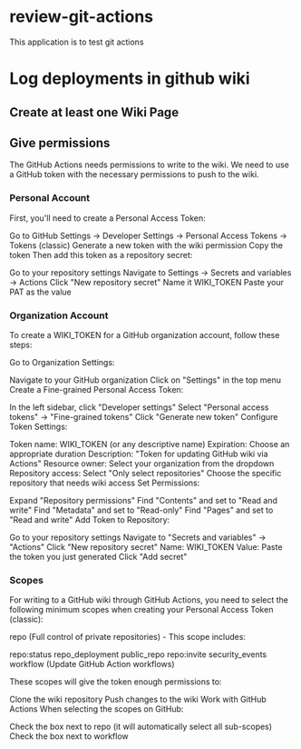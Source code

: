 # review-git-actions

This application is to test git actions

# Log deployments in github wiki

## Create at least one Wiki Page

## Give permissions
The GitHub Actions needs permissions to write to the wiki. We need to use a GitHub token with the necessary permissions to push to the wiki. 

### Personal Account
First, you'll need to create a Personal Access Token:

Go to GitHub Settings -> Developer Settings -> Personal Access Tokens -> Tokens (classic)
Generate a new token with the wiki permission
Copy the token
Then add this token as a repository secret:

Go to your repository settings
Navigate to Settings -> Secrets and variables -> Actions
Click "New repository secret"
Name it WIKI_TOKEN
Paste your PAT as the value

### Organization Account
To create a WIKI_TOKEN for a GitHub organization account, follow these steps:

Go to Organization Settings:

Navigate to your GitHub organization
Click on "Settings" in the top menu
Create a Fine-grained Personal Access Token:

In the left sidebar, click "Developer settings"
Select "Personal access tokens" → "Fine-grained tokens"
Click "Generate new token"
Configure Token Settings:

Token name: WIKI_TOKEN (or any descriptive name)
Expiration: Choose an appropriate duration
Description: "Token for updating GitHub wiki via Actions"
Resource owner: Select your organization from the dropdown
Repository access: Select "Only select repositories"
Choose the specific repository that needs wiki access
Set Permissions:

Expand "Repository permissions"
Find "Contents" and set to "Read and write"
Find "Metadata" and set to "Read-only"
Find "Pages" and set to "Read and write"
Add Token to Repository:

Go to your repository settings
Navigate to "Secrets and variables" → "Actions"
Click "New repository secret"
Name: WIKI_TOKEN
Value: Paste the token you just generated
Click "Add secret"

### Scopes
For writing to a GitHub wiki through GitHub Actions, you need to select the following minimum scopes when creating your Personal Access Token (classic):

repo (Full control of private repositories) - This scope includes:

repo:status
repo_deployment
public_repo
repo:invite
security_events
workflow (Update GitHub Action workflows)

These scopes will give the token enough permissions to:

Clone the wiki repository
Push changes to the wiki
Work with GitHub Actions
When selecting the scopes on GitHub:

Check the box next to repo (it will automatically select all sub-scopes)
Check the box next to workflow
